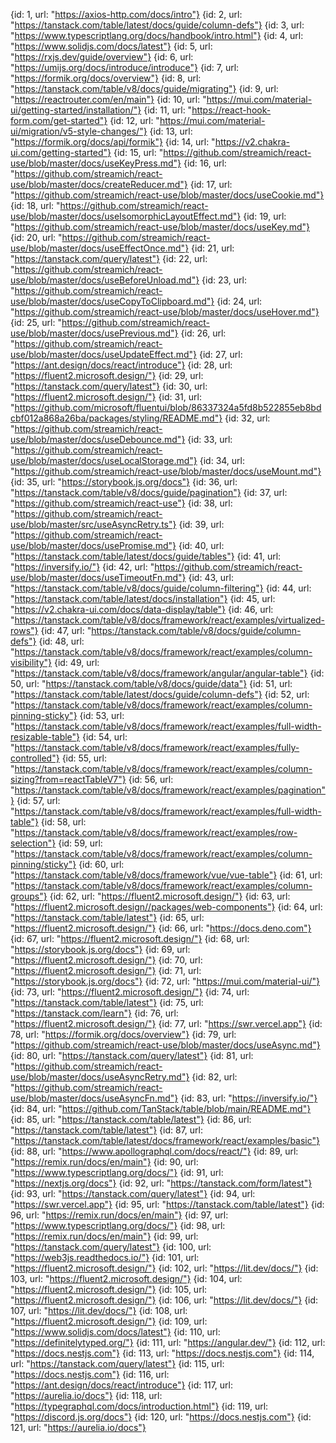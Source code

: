 {id: 1, url: "https://axios-http.com/docs/intro"}
{id: 2, url: "https://tanstack.com/table/latest/docs/guide/column-defs"}
{id: 3, url: "https://www.typescriptlang.org/docs/handbook/intro.html"}
{id: 4, url: "https://www.solidjs.com/docs/latest"}
{id: 5, url: "https://rxjs.dev/guide/overview"}
{id: 6, url: "https://umijs.org/docs/introduce/introduce"}
{id: 7, url: "https://formik.org/docs/overview"}
{id: 8, url: "https://tanstack.com/table/v8/docs/guide/migrating"}
{id: 9, url: "https://reactrouter.com/en/main"}
{id: 10, url: "https://mui.com/material-ui/getting-started/installation/"}
{id: 11, url: "https://react-hook-form.com/get-started"}
{id: 12, url: "https://mui.com/material-ui/migration/v5-style-changes/"}
{id: 13, url: "https://formik.org/docs/api/formik"}
{id: 14, url: "https://v2.chakra-ui.com/getting-started"}
{id: 15, url: "https://github.com/streamich/react-use/blob/master/docs/useKeyPress.md"}
{id: 16, url: "https://github.com/streamich/react-use/blob/master/docs/createReducer.md"}
{id: 17, url: "https://github.com/streamich/react-use/blob/master/docs/useCookie.md"}
{id: 18, url: "https://github.com/streamich/react-use/blob/master/docs/useIsomorphicLayoutEffect.md"}
{id: 19, url: "https://github.com/streamich/react-use/blob/master/docs/useKey.md"}
{id: 20, url: "https://github.com/streamich/react-use/blob/master/docs/useEffectOnce.md"}
{id: 21, url: "https://tanstack.com/query/latest"}
{id: 22, url: "https://github.com/streamich/react-use/blob/master/docs/useBeforeUnload.md"}
{id: 23, url: "https://github.com/streamich/react-use/blob/master/docs/useCopyToClipboard.md"}
{id: 24, url: "https://github.com/streamich/react-use/blob/master/docs/useHover.md"}
{id: 25, url: "https://github.com/streamich/react-use/blob/master/docs/usePrevious.md"}
{id: 26, url: "https://github.com/streamich/react-use/blob/master/docs/useUpdateEffect.md"}
{id: 27, url: "https://ant.design/docs/react/introduce"}
{id: 28, url: "https://fluent2.microsoft.design/"}
{id: 29, url: "https://tanstack.com/query/latest"}
{id: 30, url: "https://fluent2.microsoft.design/"}
{id: 31, url: "https://github.com/microsoft/fluentui/blob/86337324a5fd8b522855eb8bdcbf012a868a26ba/packages/styling/README.md"}
{id: 32, url: "https://github.com/streamich/react-use/blob/master/docs/useDebounce.md"}
{id: 33, url: "https://github.com/streamich/react-use/blob/master/docs/useLocalStorage.md"}
{id: 34, url: "https://github.com/streamich/react-use/blob/master/docs/useMount.md"}
{id: 35, url: "https://storybook.js.org/docs"}
{id: 36, url: "https://tanstack.com/table/v8/docs/guide/pagination"}
{id: 37, url: "https://github.com/streamich/react-use"}
{id: 38, url: "https://github.com/streamich/react-use/blob/master/src/useAsyncRetry.ts"}
{id: 39, url: "https://github.com/streamich/react-use/blob/master/docs/usePromise.md"}
{id: 40, url: "https://tanstack.com/table/latest/docs/guide/tables"}
{id: 41, url: "https://inversify.io/"}
{id: 42, url: "https://github.com/streamich/react-use/blob/master/docs/useTimeoutFn.md"}
{id: 43, url: "https://tanstack.com/table/v8/docs/guide/column-filtering"}
{id: 44, url: "https://tanstack.com/table/latest/docs/installation"}
{id: 45, url: "https://v2.chakra-ui.com/docs/data-display/table"}
{id: 46, url: "https://tanstack.com/table/v8/docs/framework/react/examples/virtualized-rows"}
{id: 47, url: "https://tanstack.com/table/v8/docs/guide/column-defs"}
{id: 48, url: "https://tanstack.com/table/v8/docs/framework/react/examples/column-visibility"}
{id: 49, url: "https://tanstack.com/table/v8/docs/framework/angular/angular-table"}
{id: 50, url: "https://tanstack.com/table/v8/docs/guide/data"}
{id: 51, url: "https://tanstack.com/table/latest/docs/guide/column-defs"}
{id: 52, url: "https://tanstack.com/table/v8/docs/framework/react/examples/column-pinning-sticky"}
{id: 53, url: "https://tanstack.com/table/v8/docs/framework/react/examples/full-width-resizable-table"}
{id: 54, url: "https://tanstack.com/table/v8/docs/framework/react/examples/fully-controlled"}
{id: 55, url: "https://tanstack.com/table/v8/docs/framework/react/examples/column-sizing?from=reactTableV7"}
{id: 56, url: "https://tanstack.com/table/v8/docs/framework/react/examples/pagination"}
{id: 57, url: "https://tanstack.com/table/v8/docs/framework/react/examples/full-width-table"}
{id: 58, url: "https://tanstack.com/table/v8/docs/framework/react/examples/row-selection"}
{id: 59, url: "https://tanstack.com/table/v8/docs/framework/react/examples/column-pinning/sticky"}
{id: 60, url: "https://tanstack.com/table/v8/docs/framework/vue/vue-table"}
{id: 61, url: "https://tanstack.com/table/v8/docs/framework/react/examples/column-groups"}
{id: 62, url: "https://fluent2.microsoft.design/"}
{id: 63, url: "https://fluent2.microsoft.design//packages/web-components"}
{id: 64, url: "https://tanstack.com/table/latest"}
{id: 65, url: "https://fluent2.microsoft.design/"}
{id: 66, url: "https://docs.deno.com"}
{id: 67, url: "https://fluent2.microsoft.design/"}
{id: 68, url: "https://storybook.js.org/docs"}
{id: 69, url: "https://fluent2.microsoft.design/"}
{id: 70, url: "https://fluent2.microsoft.design/"}
{id: 71, url: "https://storybook.js.org/docs"}
{id: 72, url: "https://mui.com/material-ui/"}
{id: 73, url: "https://fluent2.microsoft.design/"}
{id: 74, url: "https://tanstack.com/table/latest"}
{id: 75, url: "https://tanstack.com/learn"}
{id: 76, url: "https://fluent2.microsoft.design/"}
{id: 77, url: "https://swr.vercel.app"}
{id: 78, url: "https://formik.org/docs/overview"}
{id: 79, url: "https://github.com/streamich/react-use/blob/master/docs/useAsync.md"}
{id: 80, url: "https://tanstack.com/query/latest"}
{id: 81, url: "https://github.com/streamich/react-use/blob/master/docs/useAsyncRetry.md"}
{id: 82, url: "https://github.com/streamich/react-use/blob/master/docs/useAsyncFn.md"}
{id: 83, url: "https://inversify.io/"}
{id: 84, url: "https://github.com/TanStack/table/blob/main/README.md"}
{id: 85, url: "https://tanstack.com/table/latest"}
{id: 86, url: "https://tanstack.com/table/latest"}
{id: 87, url: "https://tanstack.com/table/latest/docs/framework/react/examples/basic"}
{id: 88, url: "https://www.apollographql.com/docs/react/"}
{id: 89, url: "https://remix.run/docs/en/main"}
{id: 90, url: "https://www.typescriptlang.org/docs/"}
{id: 91, url: "https://nextjs.org/docs"}
{id: 92, url: "https://tanstack.com/form/latest"}
{id: 93, url: "https://tanstack.com/query/latest"}
{id: 94, url: "https://swr.vercel.app"}
{id: 95, url: "https://tanstack.com/table/latest"}
{id: 96, url: "https://remix.run/docs/en/main"}
{id: 97, url: "https://www.typescriptlang.org/docs/"}
{id: 98, url: "https://remix.run/docs/en/main"}
{id: 99, url: "https://tanstack.com/query/latest"}
{id: 100, url: "https://web3js.readthedocs.io/"}
{id: 101, url: "https://fluent2.microsoft.design/"}
{id: 102, url: "https://lit.dev/docs/"}
{id: 103, url: "https://fluent2.microsoft.design/"}
{id: 104, url: "https://fluent2.microsoft.design/"}
{id: 105, url: "https://fluent2.microsoft.design/"}
{id: 106, url: "https://lit.dev/docs/"}
{id: 107, url: "https://lit.dev/docs/"}
{id: 108, url: "https://fluent2.microsoft.design/"}
{id: 109, url: "https://www.solidjs.com/docs/latest"}
{id: 110, url: "https://definitelytyped.org/"}
{id: 111, url: "https://angular.dev/"}
{id: 112, url: "https://docs.nestjs.com"}
{id: 113, url: "https://docs.nestjs.com"}
{id: 114, url: "https://tanstack.com/query/latest"}
{id: 115, url: "https://docs.nestjs.com"}
{id: 116, url: "https://ant.design/docs/react/introduce"}
{id: 117, url: "https://aurelia.io/docs"}
{id: 118, url: "https://typegraphql.com/docs/introduction.html"}
{id: 119, url: "https://discord.js.org/docs"}
{id: 120, url: "https://docs.nestjs.com"}
{id: 121, url: "https://aurelia.io/docs"}
